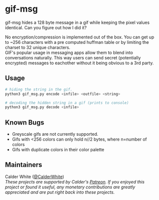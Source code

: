 # gif-msg

gif-msg hides a 128 byte message in a gif while keeping the pixel values identical.
Can you figure out how I did it?

No encryption/compression is implemented out of the box. You can get up to ~256 characters with
a pre computed huffman table or by limiting the charset to 32 unique characters.  
GIF's popular usage in messaging apps allow them to blend into conversations naturally.
This way users can send secret (potentially encrypted) messages to eachother without it
being obvious to a 3rd party.

## Usage

```bash
# hiding the string in the gif.
python3 gif_msg.py encode <infile> <outfile> <string>

# decoding the hidden string in a gif (prints to console)
python3 gif_msg.py decode <infile>
```

## Known Bugs

- Greyscale gifs are not currently supported.
- Gifs with <256 colors can only hold n//2 bytes, where n=number of colors
- Gifs with duplicate colors in their color palette

## Maintainers
Calder White ([@CalderWhite](https://github.com/CalderWhite))  
_These projects are supported by Calder's [Patreon](https://www.patreon.com/calderwhite). If you enjoyed this project or found it useful, any monetary contributions are greatly appreciated and are put right back into these projects._
